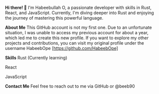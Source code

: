 **Hi there! 👋**
I'm Habeebullah O, a passionate developer with skills in Rust, React, and JavaScript. Currently, I'm diving deeper into Rust and enjoying the journey of mastering this powerful language.

**About Me**
This GitHub account is not my first one. Due to an unfortunate situation, I was unable to access my previous account for about a year, which led me to create this new profile. If you want to explore my other projects and contributions, you can visit my original profile under the username HabeebOpe [https://github.com/HabeebOpe]

**Skills**
Rust (Currently learning)

React

JavaScript

**Contact Me**
Feel free to reach out to me via GitHub or @beeb90
